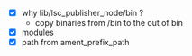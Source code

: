  
 - [x] why lib/lsc_publisher_node/bin ?
   - copy binaries from /bin to the out of bin
 - [x] modules
 - [x] path from ament_prefix_path